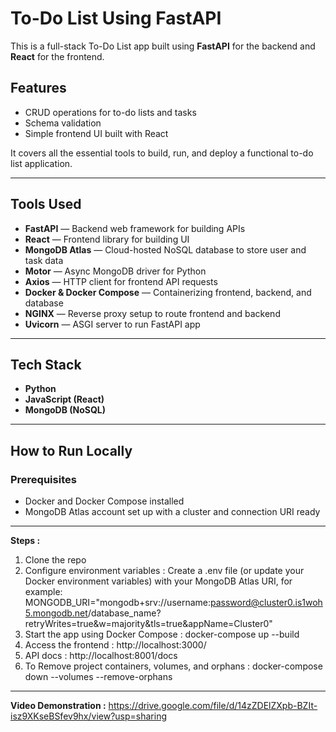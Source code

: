 # To-Do List Using FastAPI

This is a full-stack To-Do List app built using **FastAPI** for the backend and **React** for the frontend.

## Features
- CRUD operations for to-do lists and tasks  
- Schema validation  
- Simple frontend UI built with React  

It covers all the essential tools to build, run, and deploy a functional to-do list application.

---

## Tools Used
- **FastAPI** — Backend web framework for building APIs  
- **React** — Frontend library for building UI  
- **MongoDB Atlas** — Cloud-hosted NoSQL database to store user and task data  
- **Motor** — Async MongoDB driver for Python  
- **Axios** — HTTP client for frontend API requests  
- **Docker & Docker Compose** — Containerizing frontend, backend, and database  
- **NGINX** — Reverse proxy setup to route frontend and backend  
- **Uvicorn** — ASGI server to run FastAPI app  

---

## Tech Stack
- **Python**  
- **JavaScript (React)**  
- **MongoDB (NoSQL)**  

---

## How to Run Locally

### Prerequisites
- Docker and Docker Compose installed  
- MongoDB Atlas account set up with a cluster and connection URI ready 
___________________________________________
**Steps :**
1.	Clone the repo
2.	Configure environment variables : Create a .env file (or update your Docker environment variables) with your MongoDB Atlas URI, for example:
MONGODB_URI="mongodb+srv://username:password@cluster0.is1woh5.mongodb.net/database_name?retryWrites=true&w=majority&tls=true&appName=Cluster0"
3.	Start the app using Docker Compose : docker-compose up --build
4.	Access the frontend : http://localhost:3000/
5.	API docs : http://localhost:8001/docs
6.	To Remove project containers, volumes, and orphans : docker-compose down --volumes --remove-orphans
   
---
**Video Demonstration :** https://drive.google.com/file/d/14zZDElZXpb-BZIt-isz9XKseBSfev9hx/view?usp=sharing
